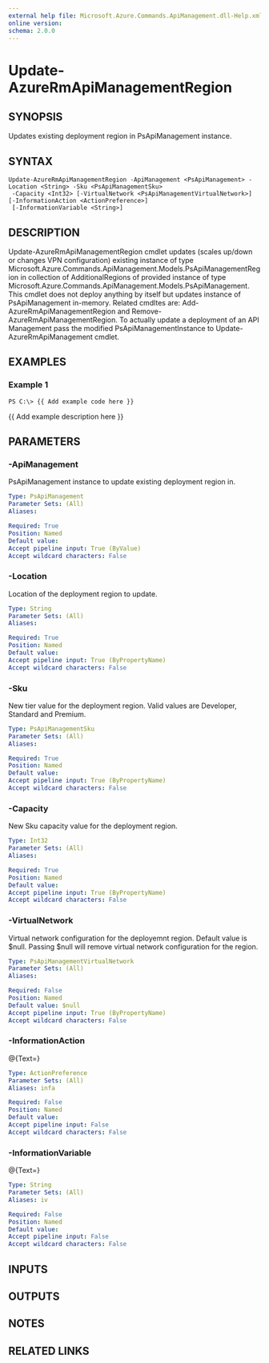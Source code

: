 ```yaml
---
external help file: Microsoft.Azure.Commands.ApiManagement.dll-Help.xml
online version: 
schema: 2.0.0
---
```


# Update-AzureRmApiManagementRegion
## SYNOPSIS
Updates existing deployment region in PsApiManagement instance.

## SYNTAX

```
Update-AzureRmApiManagementRegion -ApiManagement <PsApiManagement> -Location <String> -Sku <PsApiManagementSku>
 -Capacity <Int32> [-VirtualNetwork <PsApiManagementVirtualNetwork>] [-InformationAction <ActionPreference>]
 [-InformationVariable <String>]
```

## DESCRIPTION
Update-AzureRmApiManagementRegion cmdlet updates (scales up/down or changes VPN configuration) existing instance of type Microsoft.Azure.Commands.ApiManagement.Models.PsApiManagementRegion in collection of AdditionalRegions of provided instance of type Microsoft.Azure.Commands.ApiManagement.Models.PsApiManagement.
This cmdlet does not deploy anything by itself but updates instance of PsApiManagement in-memory.
Related cmdltes are: Add-AzureRmApiManagementRegion and Remove-AzureRmApiManagementRegion.
To actually update a deployment of an API Management pass the modified PsApiManagementInstance to Update-AzureRmApiManagement cmdlet.

## EXAMPLES

### Example 1
```
PS C:\> {{ Add example code here }}
```

{{ Add example description here }}

## PARAMETERS

### -ApiManagement
PsApiManagement instance to update existing deployment region in.

```yaml
Type: PsApiManagement
Parameter Sets: (All)
Aliases: 

Required: True
Position: Named
Default value: 
Accept pipeline input: True (ByValue)
Accept wildcard characters: False
```

### -Location
Location of the deployment region to update.

```yaml
Type: String
Parameter Sets: (All)
Aliases: 

Required: True
Position: Named
Default value: 
Accept pipeline input: True (ByPropertyName)
Accept wildcard characters: False
```

### -Sku
New tier value for the deployment region.
Valid values are Developer, Standard and Premium.

```yaml
Type: PsApiManagementSku
Parameter Sets: (All)
Aliases: 

Required: True
Position: Named
Default value: 
Accept pipeline input: True (ByPropertyName)
Accept wildcard characters: False
```

### -Capacity
New Sku capacity value for the deployment region.

```yaml
Type: Int32
Parameter Sets: (All)
Aliases: 

Required: True
Position: Named
Default value: 
Accept pipeline input: True (ByPropertyName)
Accept wildcard characters: False
```

### -VirtualNetwork
Virtual network configuration for the deployemnt region.
Default value is $null.
Passing $null will remove virtual network configuration for the region.

```yaml
Type: PsApiManagementVirtualNetwork
Parameter Sets: (All)
Aliases: 

Required: False
Position: Named
Default value: $null
Accept pipeline input: True (ByPropertyName)
Accept wildcard characters: False
```

### -InformationAction
@{Text=}

```yaml
Type: ActionPreference
Parameter Sets: (All)
Aliases: infa

Required: False
Position: Named
Default value: 
Accept pipeline input: False
Accept wildcard characters: False
```

### -InformationVariable
@{Text=}

```yaml
Type: String
Parameter Sets: (All)
Aliases: iv

Required: False
Position: Named
Default value: 
Accept pipeline input: False
Accept wildcard characters: False
```

## INPUTS

## OUTPUTS

## NOTES

## RELATED LINKS

